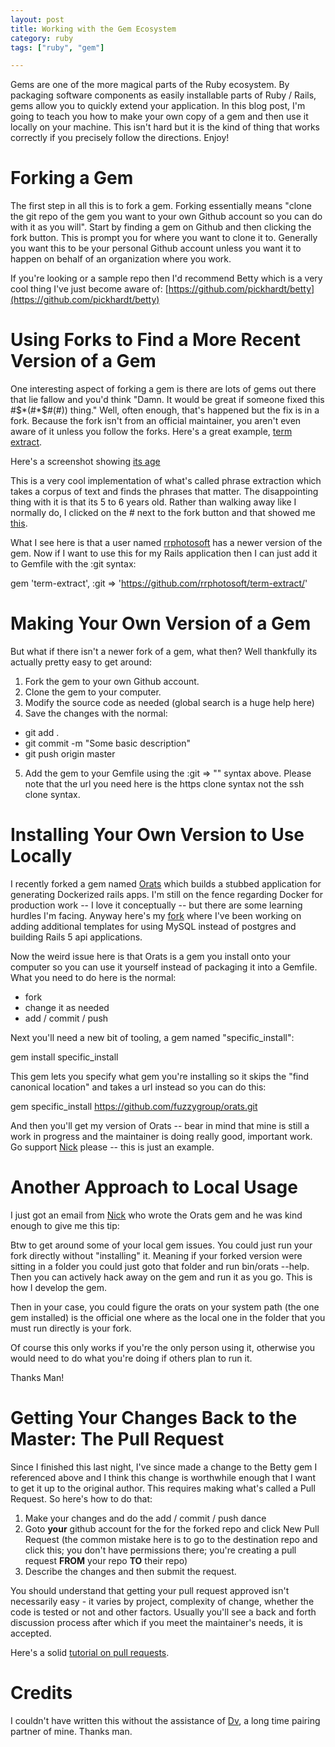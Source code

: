 ```yaml
---
layout: post
title: Working with the Gem Ecosystem
category: ruby
tags: ["ruby", "gem"]

---
```

Gems are one of the more magical parts of the Ruby ecosystem.  By packaging software components as easily installable parts of Ruby / Rails, gems allow you to quickly extend your application.  In this blog post, I'm going to teach you how to make your own copy of a gem and then use it locally on your machine.  This isn't hard but it is the kind of thing that works correctly if you precisely follow the directions.  Enjoy!

# Forking a Gem
The first step in all this is to fork a gem.  Forking essentially means "clone the git repo of the gem you want to your own Github account so you can do with it as you will".  Start by finding a gem on Github and then clicking the fork button.  This is prompt you for where you want to clone it to.  Generally you want this to be your personal Github account unless you want it to happen on behalf of an organization where you work.

If you're looking or a sample repo then I'd recommend Betty which is a very cool thing I've just become aware of: [https://github.com/pickhardt/betty](https://github.com/pickhardt/betty)

# Using Forks to Find a More Recent Version of a Gem
One interesting aspect of forking a gem is there are lots of gems out there that lie fallow and you'd think "Damn.  It would be great if someone fixed this #$*(#*$#(#)) thing."  Well, often enough, that's happened but the fix is in a fork.  Because the fork isn't from an official maintainer, you aren't even aware of it unless you follow the forks.  Here's a great example, [term extract](https://github.com/rrphotosoft/term-extract/).

Here's a screenshot showing [its age](http://imgur.com/0xAGIhE)

This is a very cool implementation of what's called phrase extraction which takes a corpus of text and finds the phrases that matter.  The disappointing thing with it is that its 5 to 6 years old.  Rather than walking away like I normally do, I clicked on the # next to the fork button and that showed me [this](http://imgur.com/AlZm3Wz).

What I see here is that a user named [rrphotosoft](https://github.com/rrphotosoft/) has a newer version of the gem.  Now if I want to use this for my Rails application then I can just add it to Gemfile with the :git syntax:

gem 'term-extract', :git => 'https://github.com/rrphotosoft/term-extract/'

# Making Your Own Version of a Gem
But what if there isn't a newer fork of a gem, what then?  Well thankfully its actually pretty easy to get around:

1.  Fork the gem to your own Github account.
2.  Clone the gem to your computer.
3.  Modify the source code as needed (global search is a huge help here)
4.  Save the changes with the normal:
* git add .
* git commit -m "Some basic description"
* git push origin master
5.  Add the gem to your Gemfile using the :git => "" syntax above.  Please note that the url you need here is the https clone syntax not the ssh clone syntax.

# Installing Your Own Version to Use Locally
I recently forked a gem named [Orats](https://github.com/nickjj/orats) which builds a stubbed application for generating Dockerized rails apps.  I'm still on the fence regarding Docker for production work -- I love it conceptually -- but there are some learning hurdles I'm facing.  Anyway here's my [fork](https://github.com/fuzzygroup/orats) where I've been working on adding additional templates for using MySQL instead of postgres and building Rails 5 api applications.

Now the weird issue here is that Orats is a gem you install onto your computer so you can use it yourself instead of packaging it into a Gemfile.  What you need to do here is the normal:

* fork
* change it as needed
* add / commit / push

Next you'll need a new bit of tooling, a gem named "specific_install":

gem install specific_install

This gem lets you specify what gem you're installing so it skips the "find canonical location" and takes a url instead so you can do this:

gem specific_install https://github.com/fuzzygroup/orats.git

And then you'll get my version of Orats -- bear in mind that mine is still a work in progress and the maintainer is doing really good, important work.  Go support [Nick](http://nickjanetakis.com/blog/dockerize-a-rails-5-postgres-redis-sidekiq-action-cable-app-with-docker-compose) please -- this is just an example.

# Another Approach to Local Usage

I just got an email from [Nick](http://nickjanetakis.com/) who wrote the Orats gem and he was kind enough to give me this tip:

Btw to get around some of your local gem issues. You could just run your fork directly without "installing" it. Meaning if your forked version were sitting in a folder you could just goto that folder and run bin/orats --help. Then you can actively hack away on the gem and run it as you go. This is how I develop the gem.

Then in your case, you could figure the orats on your system path (the one gem installed) is the official one where as the local one in the folder that you must run directly is your fork.

Of course this only works if you're the only person using it, otherwise you would need to do what you're doing if others plan to run it.

Thanks Man!

# Getting Your Changes Back to the Master: The Pull Request

Since I finished this last night, I've since made a change to the Betty gem I referenced above and I think this change is worthwhile enough that I want to get it up to the original author.  This requires making what's called a Pull Request.  So here's how to do that:

1.  Make your changes and do the add / commit / push dance
2.  Goto **your** github account for the for the forked repo and click New Pull Request (the common mistake here is to go to the destination repo and click this; you don't have permissions there; you're creating a pull request **FROM** your repo **TO** their repo)
3.  Describe the changes and then submit the request.

You should understand that getting your pull request approved isn't necessarily easy - it varies by project, complexity of change, whether the code is tested or not and other factors.  Usually you'll see a back and forth discussion process after which if you meet the maintainer's needs, it is accepted.

Here's a solid [tutorial on pull requests](https://yangsu.github.io/pull-request-tutorial/).

# Credits
I couldn't have written this without the assistance of [Dv](http://dasari.me/), a long time pairing partner of mine.  Thanks man.
